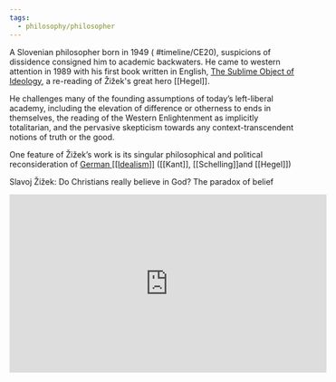 ```yaml
---
tags:
  - philosophy/philosopher
---
```

A Slovenian philosopher born in 1949 ( #timeline/CE20), suspicions of dissidence consigned him to academic backwaters. He came to western attention in 1989 with his first book written in English, [The Sublime Object of Ideology](http://books.google.co.uk/books/about/The_Sublime_Object_of_Ideology.html?id=EujcNVAlcw4C), a re-reading of Žižek's great hero [[Hegel]].

He challenges many of the founding assumptions of today’s left-liberal academy, including the elevation of difference or otherness to ends in themselves, the reading of the Western Enlightenment as implicitly totalitarian, and the pervasive skepticism towards any context-transcendent notions of truth or the good.

One feature of Žižek’s work is its singular philosophical and political reconsideration of [German [[Idealism]]](https://iep.utm.edu/germidea/) ([[Kant]], [[Schelling]]and [[Hegel]])

Slavoj Žižek: Do Christians really believe in God? The paradox of belief

<iframe width="560" height="315" src="https://www.youtube.com/embed/vpHhPdYYo6U" title="YouTube video player" frameborder="0" allow="accelerometer; autoplay; clipboard-write; encrypted-media; gyroscope; picture-in-picture" allowfullscreen></iframe>

